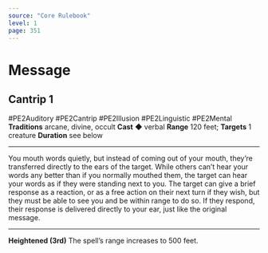 ```yaml
---
source: "Core Rulebook"
level: 1
page: 351
---
```


# Message
## Cantrip 1
#PE2Auditory #PE2Cantrip #PE2Illusion #PE2Linguistic #PE2Mental 
**Traditions** arcane, divine, occult
**Cast** ◆ verbal
**Range** 120 feet; **Targets** 1 creature
**Duration** see below

-----
You mouth words quietly, but instead of coming out of your mouth, they’re transferred directly to the ears of the target. While others can’t hear your words any better than if you normally mouthed them, the target can hear your words as if they were standing next to you. The target can give a brief response as a reaction, or as a free action on their next turn if they wish, but they must be able to see you and be within range to do so. If they respond, their response is delivered directly to your ear, just like the original message. 

---
**Heightened (3rd)** The spell’s range increases to 500 feet.